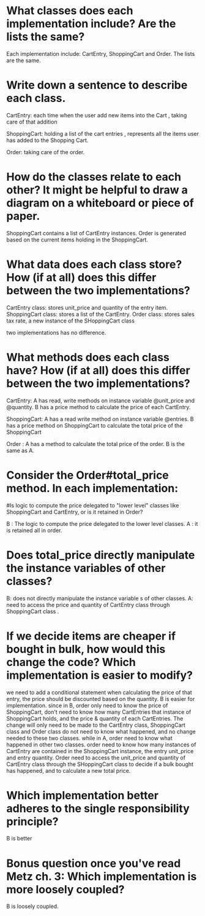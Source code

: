 # What classes does each implementation include? Are the lists the same?
Each implementation include: CartEntry, ShoppingCart and Order.
The lists are the same.

# Write down a sentence to describe each class.
 CartEntry: each time when the user add new items into the Cart , taking care of that addition

 ShoppingCart: holding a list of the cart entries , represents all the items user has added to the Shopping Cart.

 Order:  taking care of the order.

# How do the classes relate to each other? It might be helpful to draw a diagram on a whiteboard or piece of paper.

 ShoppingCart contains a list of CartEntry instances.
 Order is generated based on the current items holding in the ShoppingCart.

# What data does each class store? How (if at all) does this differ between the two implementations?
   CartEntry class: stores unit_price and quantity of the entry item.
   ShoppingCart class: stores a list of the CartEntry.
   Order class: stores sales tax rate, a new instance of the SHoppingCart class

   two implementations has no difference.

# What methods does each class have? How (if at all) does this differ between the two implementations?

   CartEntry:  A has read, write methods on instance variable @unit_price and @quantity.    B has a price method to calculate the price of each CartEntry.

   ShoppingCart: A has a read write method on instance variable @entries.  B has a price method on ShoppingCart to calculate the total price of the ShoppingCart

   Order : A has a method to calculate the total price of the order. B is the same as A.

# Consider the Order#total_price method. In each implementation:
#Is logic to compute the price delegated to "lower level" classes like ShoppingCart and CartEntry, or is it retained in Order?

   B : The logic to compute the price delegated to the lower level classes.
   A : it is retained all in order.

# Does total_price directly manipulate the instance variables of other classes?

   B: does not directly manipulate the instance variable s of other classes.
   A: need to access the price and quantity of CartEntry class through ShoppingCart class . 

# If we decide items are cheaper if bought in bulk, how would this change the code? Which implementation is easier to modify?
  we need to add a conditional statement when calculating the price of that entry, the price should be discounted based on the quantity.
  B is easier for implementation.
  since in B,  order only need to know the price of ShoppingCart, don't need to know how many CartEntries that instance of ShoppingCart holds, and the price & quantity of each CartEntries. The change will only need to be made to the CartEntry class, ShoppingCart class and Order class do not need to know what happened, and no change needed to these two classes.
  while in A, order need to know what happened in other two classes. order need to know how many instances of CartEntry are contained in the ShoppingCart instance, the entry unit_price and entry quantity.
  Order need to access the unit_price and quantity of CartEntry class through the SHoppingCart class to decide if a bulk bought has happened, and to calculate a new total price.

# Which implementation better adheres to the single responsibility principle?
  B is better

# Bonus question once you've read Metz ch. 3: Which implementation is more loosely coupled?
  B is loosely coupled.
